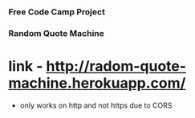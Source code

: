 ### Free Code Camp Project
### Random Quote Machine

# link - http://radom-quote-machine.herokuapp.com/

- only works on http and not https due to CORS
